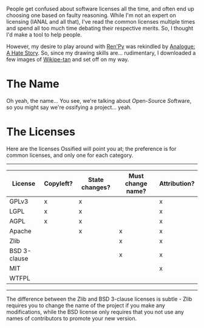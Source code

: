 People get confused about software licenses all the time, and often end up
choosing one based on faulty reasoning.  While I'm not an expert on licensing
(IANAL and all that), I've read the common licenses multiple times and spend
all too much time debating their respective merits.  So, I thought I'd make a
tool to help people.

However, my desire to play around with [Ren'Py] was rekindled by [Analogue: A
Hate Story].  So, since my drawing skills are... rudimentary, I downloaded a
few images of [Wikipe-tan] and set off on my way.

# The Name

Oh yeah, the name... You see, we're talking about *O*pen-*S*ource *S*oftware,
so you might say we're *oss*ifying a project... yeah.

# The Licenses

Here are the licenses Ossified will point you at; the preference is for common
licenses, and only one for each category.

 -------------------------------------------------------------------------------
| License      | Copyleft? | State changes?  | Must change name? | Attribution? |
|--------------|-----------|-----------------|-------------------|--------------|
| GPLv3        |     x     |       x         |                   |      x       |
| LGPL         |     x     |       x         |                   |      x       |
| AGPL         |     x     |       x         |                   |      x       |
| Apache       |           |       x         |         x         |      x       |
| Zlib         |           |                 |         x         |      x       |
| BSD 3-clause |           |                 |         x         |      x       |
| MIT          |           |                 |                   |      x       |
| WTFPL        |           |                 |                   |              |
 -------------------------------------------------------------------------------

The difference between the Zlib and BSD 3-clause licenses is subtle - Zlib
requires you to change the name of the project if you make any modifications,
while the BSD license only requires that you not use any names of contributors
to promote your new version.

[Ren'Py]: http://www.renpy.org/
[Analogue: A Hate Story]: http://ahatestory.com/
[Wikipe-tan]: http://en.wikipedia.org/wiki/Wikipedia:Wikipe-tan

